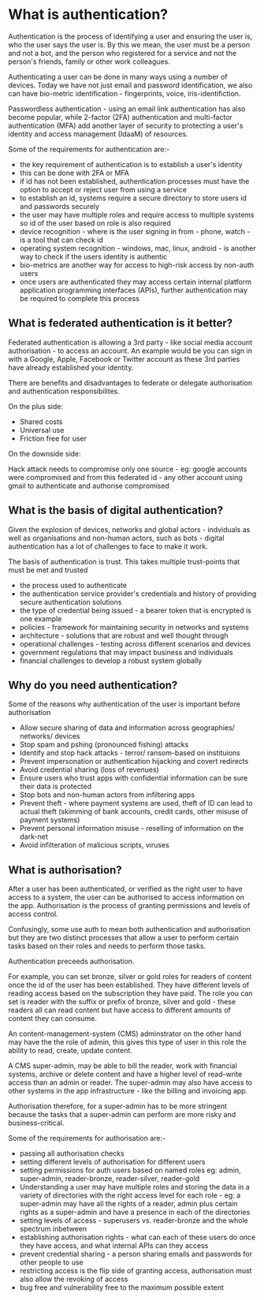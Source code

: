 <!-- ---
layout: default
title: What is authentication?
nav_order: 10
parent: Authentication and authorisation
--- -->

# What is authentication?

Authentication is the process of identifying a user and ensuring the user is, who the user says the user is. By this we mean, the user must be a person and not a bot, and the person who registered for a service and not the person's friends, family or other work colleagues.

Authenticating a user can be done in many ways using a number of devices. Today we have not just email and password identification, we also can have bio-metric identification - fingerprints, voice, iris-identifiction.

Passwordless authentication - using an email link authentication has also become popular, while 2-factor (2FA) authentication and multi-factor authentication (MFA) add another layer of security to protecting a user's identity and access management (IdaaM) of resources.

Some of the requirements for authentication are:-

- the key requirement of authentication is to establish a user's identity
- this can be done with 2FA or MFA
- if id has not been established, authentication processes must have the option to accept or reject user from using a service
- to establish an id, systems require a secure directory to store users id and passwords securely
- the user may have multiple roles and require access to multiple systems so id of the user based on role is also required
- device recognition - where is the user signing in from - phone, watch - is a tool that can check id
- operating system recognition - windows, mac, linux, android - is another way to check if the users identity is authentic
- bio-metrics are another way for access to high-risk access by non-auth users
- once users are authenticated they may access certain internal platform application programming interfaces (APIs), further authentication may be required to complete this process

## What is federated authentication is it better?

Federated authentication is allowing a 3rd party - like social media account authorisation - to access an account. An example would be you can sign in with a Google, Apple, Facebook or Twitter account as these 3rd parties have already established your identity.

There are benefits and disadvantages to federate or delegate authorisation and authentication responsibilites.

On the plus side:

- Shared costs
- Universal use
- Friction free for user

On the downside side:

Hack attack needs to compromise only one source - eg: google accounts were compromised and from this federated id - any other account using gmail to authenticate and authorise compromised
## What is the basis of digital authentication?

Given the explosion of devices, networks and global actors - indviduals as well as organisations and non-human actors, such as bots - digital authentication has a lot of challenges to face to make it work.

The basis of authentication is trust. This takes multiple trust-points that must be met and trusted

- the process used to authenticate
- the authentication service provider's credentials and history of providing secure authentication solutions
- the type of credential being issued - a bearer token that is encrypted is one example
- policies - framework for maintaining security in networks and systems
- architecture - solutions that are robust and well thought through
- operational challenges - testing across different scenarios and devices
- government regulations that may impact business and individuals
- financial challenges to develop a robust system globally

## Why do you need authentication?

Some of the reasons why authentication of the user is important before authorisation

- Allow secure sharing of data and information across geographies/ networks/ devices
- Stop spam and pshing (pronounced fishing) attacks
- Identify and stop hack attacks - terror/ ransom-based on instituions
- Prevent impersonation or authentication hijacking and covert redirects 
- Avoid credential sharing (loss of revenues)
- Ensure users who trust apps with confidential information can be sure their data is protected
- Stop bots and non-human actors from infiltering apps
- Prevent theft - where payment systems are used, theft of ID can lead to actual theft (skimming of bank accounts, credit cards, other misuse of payment systems)
- Prevent personal information misuse - reselling of information on the dark-net
- Avoid infilteration of malicious scripts, viruses

## What is authorisation?

After a user has been authenticated, or verified as the right user to have access to a system, the user can be authorised to access information on the app. Authorisation is the process of granting permissions and levels of access control.

Confusingly, some use auth to mean both authentication and authorisation but they are two distinct processes that allow a user to perform certain tasks based on their roles and needs to perform those tasks.

Authentication preceeds authorisation.

For example, you can set bronze, silver or gold roles for readers of content once the id of the user has been established. They have different levels of reading access based on the subscription they have paid. The role you can set is reader with the suffix or prefix of bronze, silver and gold - these readers all can read content but have access to different amounts of content they can consume.

An content-management-system (CMS) adminstrator on the other hand may have the the role of admin, this gives this type of user in this role the ability to read, create, update content.

A CMS super-admin, may be able to bill the reader, work with financial systems, archive or delete content and have a higher level of read-write access than an admin or reader. The super-admin may also have access to other systems in the app infrastructure - like the billing and invoicing app.

Authorisation therefore, for a super-admin has to be more stringent because the tasks that a super-admin can perform are more risky and business-critical.

Some of the requirements for authorisation are:-

- passing all authorisation checks
- setting different levels of authorisation for different users
- setting permissions for auth users based on named roles eg: admin, super-admin, reader-bronze, reader-silver, reader-gold
- Understanding a user may have multiple roles and storing the data in a variety of directories with the right access level for each role - eg: a super-admin may have all the rights of a reader, admin plus certain rights as a super-admin and have a presence in each of the directories
- setting levels of access - superusers vs. reader-bronze and the whole spectrum inbetween
- establishing authorisation rights - what can each of these users do once they have access, and what internal APIs can they access
- prevent credential sharing - a person sharing emails and passwords for other people to use
- restricting access is the flip side of granting access, authorisation must also allow the revoking of access
- bug free and vulnerability free to the maximum possible extent
